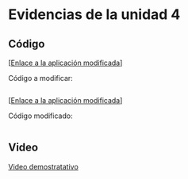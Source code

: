# Evidencias de la unidad 4

## Código

[[Enlace a la aplicación modificada](https://editor.p5js.org/thehunteruwu/sketches/FSW71z5Nl)]

Código a modificar:

``` js

```

[[Enlace a la aplicación modificada](https://editor.p5js.org/thehunteruwu/sketches/ya-s5j5Ok)]

Código modificado:

``` js

```

## Video

[Video demostratativo](URL)








